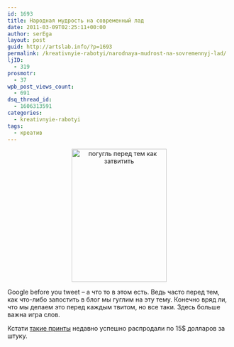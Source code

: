 ```yaml
---
id: 1693
title: Народная мудрость на современный лад
date: 2011-03-09T02:25:11+00:00
author: serEga
layout: post
guid: http://artslab.info/?p=1693
permalink: /kreativnyie-rabotyi/narodnaya-mudrost-na-sovremennyj-lad/
ljID:
  - 319
prosmotr:
  - 37
wpb_post_views_count:
  - 691
dsq_thread_id:
  - 1606313591
categories:
  - kreativnyie-rabotyi
tags:
  - креатив
---
```

<center>
  <a href="http://googledrive.com/host/0B9lHVSSSdxdxd0hjdUdmRzY3Tjg/google_before_you_tweet.jpg"><img src="http://googledrive.com/host/0B9lHVSSSdxdxd0hjdUdmRzY3Tjg/google_before_you_tweet-214x300.jpg" alt="погугль перед тем как затвитить" title="google_before_you_tweet" width="214" height="300" class="alignnone size-medium wp-image-1707" /></a>
</center>

Google before you tweet &#8211; а что то в этом есть. Ведь часто перед тем, как что-либо запостить в блог мы гуглим на эту тему. Конечно вряд ли, что мы делаем это перед каждым твитом, но все таки. Здесь больше важна игра слов.


Кстати [такие принты](http://shop.ilovetypography.com/product/google-before-you-tweet) недавно успешно распродали по 15$ долларов за штуку.